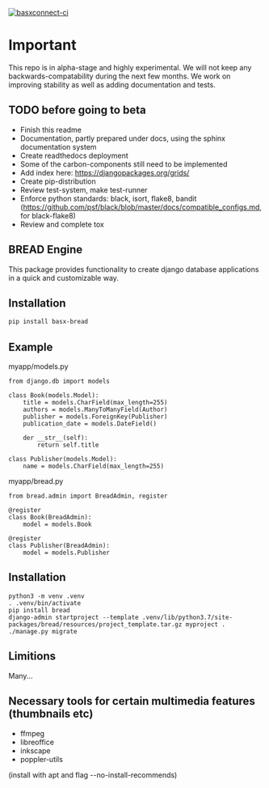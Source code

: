 [![basxconnect-ci](https://github.com/basxsoftwareassociation/bread/actions/workflows/main.yml/badge.svg)](https://github.com/basxsoftwareassociation/bread/actions/workflows/main.yml)

Important
=========

This repo is in alpha-stage and highly experimental. We will not keep any backwards-compatability during the next few months. We work on improving stability as well as adding documentation and tests.

TODO before going to beta
-------------------------

- Finish this readme
- Documentation, partly prepared under docs, using the sphinx documentation system
- Create readthedocs deployment
- Some of the carbon-components still need to be implemented
- Add index here: https://djangopackages.org/grids/
- Create pip-distribution
- Review test-system, make test-runner
- Enforce python standards: black, isort, flake8, bandit (https://github.com/psf/black/blob/master/docs/compatible_configs.md, for black-flake8)
- Review and complete tox


BREAD Engine
------------

This package provides functionality to create django database applications in a quick and customizable way.

Installation
------------

```bash
pip install basx-bread
```


Example
-------

myapp/models.py

    from django.db import models

    class Book(models.Model):
        title = models.CharField(max_length=255)
        authors = models.ManyToManyField(Author)
        publisher = models.ForeignKey(Publisher)
        publication_date = models.DateField()
    
        der __str__(self):
            return self.title

    class Publisher(models.Model):
        name = models.CharField(max_length=255)


myapp/bread.py


    from bread.admin import BreadAdmin, register

    @register
    class Book(BreadAdmin):
        model = models.Book

    @register
    class Publisher(BreadAdmin):
        model = models.Publisher


Installation
------------

    python3 -m venv .venv
    . .venv/bin/activate
    pip install bread
    django-admin startproject --template .venv/lib/python3.7/site-packages/bread/resources/project_template.tar.gz myproject .
    ./manage.py migrate

Limitions
---------

Many...

Necessary tools for certain multimedia features (thumbnails etc)
----------------------------------------------------------------
- ffmpeg
- libreoffice
- inkscape
- poppler-utils

(install with apt and flag --no-install-recommends)
